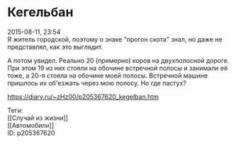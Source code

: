 Кегельбан
==========

   
 2015-08-11, 23:54   
  Я житель городской, поэтому о знаке "прогон скота" знал, но даже не представлял, как это выглядит.   
   
 А потом увидел. Реально 20 (примерно) коров на двухполосной дороге. При этом 19 из них стояли на обочине встречной полосы и занимали её тоже, а 20-я стояла на обочине моей полосы. Встречной машине пришлось их об'езжать через мою полосу. Но где пастух?   
    
 <https://diary.ru/~zHz00/p205367620_kegelban.htm>   
   
 Теги:   
 [[Случай из жизни]]   
 [[Автомобили]]   
 ID: p205367620
